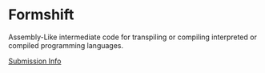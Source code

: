 # Formshift
Assembly-Like intermediate code for transpiling or compiling interpreted or compiled programming languages.

[Submission Info](https://github.com/NoahTheRamos/D155-Submission-Info/blob/main/SUBMISSION.md)
